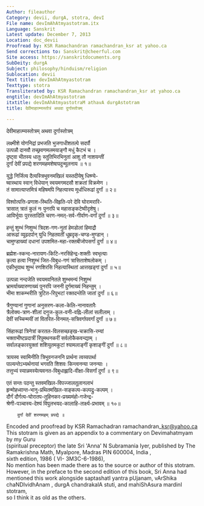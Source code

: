 ```yaml
---
Author: fileauthor
Category: devii, durgA, stotra, devI
File name: devImAhAtmyastotram.itx
Language: Sanskrit
Latest update: December 7, 2013
Location: doc_devii
Proofread by: KSR Ramachandran ramachandran_ksr at yahoo.ca
Send corrections to: Sanskrit@cheerful.com
Site access: https://sanskritdocuments.org
SubDeity: durgA
Subject: philosophy/hinduism/religion
Sublocation: devii
Text title: devImAhAtmyastotram
Texttype: stotra
Transliterated by: KSR Ramachandran ramachandran_ksr at yahoo.ca
engtitle: devImAhAtmyastotram
itxtitle: devImAhAtmyastotraM athavA durgAstotram
title: देवीमाहात्म्यस्तोत्रं अथवा दुर्गास्तोत्रम्

---
```

  
 देवीमाहात्म्यस्तोत्रम् अथवा दुर्गास्तोत्रम्   
  
लक्ष्मीशे योगनिद्रां प्रभजति भुजगाधीशतल्पे सदर्पौ  
उत्पन्नौ दानवौ तच्छ्रवणमलमयाङ्गौ मधुं कैटभं च ।  
दृष्ट्वा भीतस्य धातुः स्तुतिभिरभिनुतां आशु तौ नाशयन्तीं  
दुर्गां देवीं प्रपद्ये शरणमहमशेषापदुन्मूलनाय ॥ १॥  
  
युद्धे निर्जित्य दैत्यस्त्रिभुवनमखिलं यस्तदीयेषु धिष्ण्ये-  
ष्वास्थाय स्वान् विधेयान् स्वयमगमदसौ शक्रतां विक्रमेण ।  
तं सामात्याप्तमित्रं महिषमपि निहत्यास्य मूर्धाधिरूढां दुर्गां ॥ २॥  
  
विश्वोत्पत्ति-प्रणाश-स्थिति-विहृति-परे देवि घोरामरारि-  
त्रासात् त्रातं कुलं नः पुनरपि च महासङ्कटेष्वीदृशेषु।  
आविर्भूयाः पुरस्तादिति चरण-नमत्-सर्व-गीर्वाण-वर्गां दुर्गां ॥ ३॥  
  
हन्तुं शुम्भं निशुम्भं त्रिदश-गण-नुतां हेमडोलां हिमाद्रौ  
आरूढां व्यूढदर्पान् युधि निहतवतीं धूम्रदृक्-चण्ड-मुण्डान् ।  
चामुण्डाख्यां दधानां उपशमित-महा-रक्तबीजोपसर्गां दुर्गां ॥ ४॥  
  
ब्रह्मेश-स्कन्द-नारायण-किटि-नरसिंहेन्द्र-शक्तीः स्वभृत्याः  
कृत्वा हत्वा निशुम्भं जित-विबुध-गणं त्रासिताशेषलोकम् ।  
एकीभूयाथ शुम्भं रणशिरसि निहत्यास्थितां आत्तखड्गां दुर्गां ॥ ५॥  
  
उत्पन्ना नन्दजेति स्वयमवनितले शुम्भमन्यं निशुम्भं  
भ्रामर्याख्यारुणाख्यं पुनरपि जननी दुर्गमाख्यं निहन्तुम् ।  
भीमा शाकम्भरीति त्रुटित-रिपुभटां रक्तदन्तेति जातां दुर्गां ॥ ६॥  
  
त्रैगुण्यानां गुणानां अनुसरण-कला-केलि-नानावतारैः  
त्रैलोक्य-त्राण-शीलां दनुज-कुल-वनी-वह्नि-लीलां सलीलाम् ।  
देवीं सच्चिन्मयीं तां वितरित-विनमत्-सत्रिवर्गापवर्गां दुर्गां ॥ ७॥  
  
सिंहारूढां त्रिनेत्रां करतल-विलसच्छङ्ख-चक्रासि-रम्यां  
भक्ताभीष्टप्रदात्रीं रिपुमथनकरीं सर्वलोकैकवन्द्याम् ।  
सर्वालङ्कारयुक्तां शशियुतमकुटां श्यामलाङ्गीं कृशाङ्गीं दुर्गां ॥ ८॥  
  
त्रायस्व स्वामिनीति त्रिभुवनजननि प्रार्थना त्वय्यपार्था  
पाल्यन्तेऽभ्यर्थनायां भगवति शिशवः किन्त्वनन्या जनन्याः ।  
तत्तुभ्यं स्यान्नमस्येत्यवनत-विबुधाह्लादि-वीक्षा-विसर्गां दुर्गां ॥ ९॥  
  
एतं सन्तः पठन्तु स्तवमखिल-विपज्जालतूलानलाभं  
हृन्मोहध्वान्त-भानु-प्रथितमखिल-सङ्कल्प-कल्पद्रु-कल्पम् ।  
दौर्गं दौर्गत्य-घोरातप-तुहिनकर-प्रख्यमंहो-गजेन्द्र-  
श्रेणी-पञ्चास्य-देश्यं विपुलभयद-कालाहि-तार्क्ष्य-प्रभावम् ॥ १०॥  
  
        दुर्गां देवीं शरणमहम् प्रपद्ये ॥  
  
  
  
Encoded and proofread by KSR Ramachadran ramachandran\_ksr@yahoo.ca  
This stotram is given as an appendix to a commentary on Devimahatmyam by my Guru  
(spiritual preceptor) the late Sri 'Anna' N Subramania Iyer, published by The  
Ramakrishna Math, Myalpore, Madras PIN 600004, India ,  
sixth edition, 1986 ( VI- 3M3C-6-1986),   
No mention has been made there as to the source or author of this stotram.  
However, in the preface to the second edition of this book, Sri Anna had  
mentioned this work alongside saptashatI yantra pUjanam, vArShika  
chaNDIvidhAnam , durgA chandrakalA stuti, and mahiShAsura mardinI stotram,  
so I think it as old as the others.  
  
